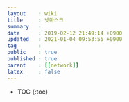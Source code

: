 ```yaml
---
layout    : wiki
title     : 넷마스크
summary   : 
date      : 2019-02-12 21:49:14 +0900
updated   : 2021-01-04 09:53:55 +0900
tag       : 
public    : true
published : true
parent    : [[network]]
latex     : false
---
```

* TOC
{:toc}

# 
